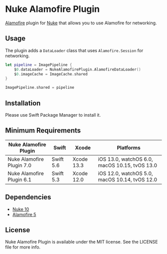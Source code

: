 # Nuke Alamofire Plugin

[Alamofire](https://github.com/Alamofire/Alamofire) plugin for [Nuke](https://github.com/kean/Nuke) that allows you to use Alamofire for networking.

## Usage

The plugin adds a `DataLoader` class that uses `Alamofire.Session` for networking.

```swift
let pipeline = ImagePipeline {
    $0.dataLoader = NukeAlamofirePlugin.AlamofireDataLoader()
    $0.imageCache = ImageCache.shared
}

ImagePipeline.shared = pipeline
```

## Installation

Please use Swift Package Manager to install it.

## Minimum Requirements

| Nuke Alamofire Plugin      | Swift      | Xcode       | Platforms                                      |
|----------------------------|------------|-------------|------------------------------------------------|
| Nuke Alamofire Plugin 7.0  | Swift 5.6  | Xcode 13.3  | iOS 13.0, watchOS 6.0, macOS 10.15, tvOS 13.0  |
| Nuke Alamofire Plugin 6.1  | Swift 5.3  | Xcode 12.0  | iOS 12.0, watchOS 5.0, macOS 10.14, tvOS 12.0  |

## Dependencies

- [Nuke 10](https://github.com/kean/Nuke)
- [Alamofire 5](https://github.com/Alamofire/Alamofire)

## License

Nuke Alamofire Plugin is available under the MIT license. See the LICENSE file for more info.
